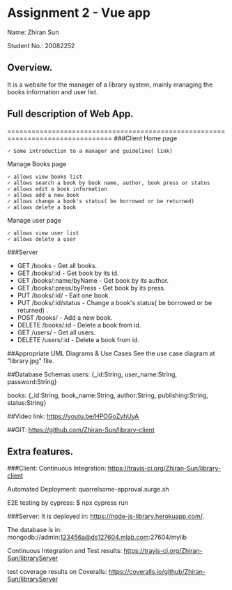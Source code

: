 # Assignment 2 - Vue app

Name: Zhiran Sun

Student No.:  20082252

## Overview.

It is a website for the manager of a library system, mainly managing the books information and user list.

## Full description of Web App.
================================================================================
###Client
  Home page
  
    ✓ Some introduction to a manager and guideline( link)
    
  Manage Books page
  
    ✓ allows view books list
    ✓ allows search a book by book name, author, book press or status
    ✓ allows edit a book information
    ✓ allows add a new book
    ✓ allows change a book's status( be borrowed or be returned)
    ✓ allows delete a book
    
  Manage user page
  
    ✓ allows view user list
    ✓ allows delete a user

###Server
 + GET /books - Get all books.
 + GET /books/:id - Get book by its id.
 + GET /books/:name/byName - Get book by its author.
 + GET /books/:press/byPress - Get book by its press.
 + PUT /books/:id/ - Eait one book.
 + PUT /books/:id/status - Change a book's status( be borrowed or be returned) .
 + POST /books/ - Add a new book.
 + DELETE /books/:id - Delete a book from id.
 + GET /users/ - Get all users.
 + DELETE /users/:id - Delete a book from id.

##Appropriate UML Diagrams & Use Cases
See the use case diagram at "library.jpg" file.

##Database Schemas
users:
{_id:String,
user_name:String,
password:String}

books:
{_id:String,
book_name:String,
author:String,
publishing:String,
status:String}

##Video link:
https://youtu.be/HPOGoZyhUyA

##GIT:
https://github.com/Zhiran-Sun/library-client

## Extra features.

###Client:
Continuous Integration:
https://travis-ci.org/Zhiran-Sun/library-client

Automated Deployment:
quarrelsome-approval.surge.sh

E2E testing by cypress:
$ npx cypress run


###Server:
It is deployed in:
https://node-js-library.herokuapp.com/.

The database is in:
mongodb://admin:123456a@ds127604.mlab.com:27604/mylib

Continuous Integration and Test results:
https://travis-ci.org/Zhiran-Sun/libraryServer

test coverage results on Coveralls:
https://coveralls.io/github/Zhiran-Sun/libraryServer

